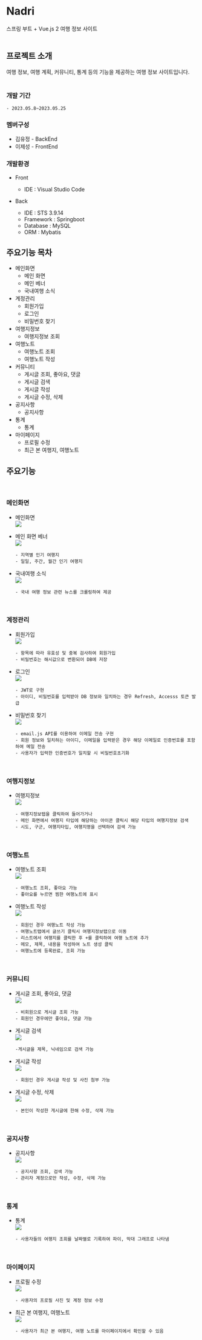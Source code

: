 # Nadri

스프링 부트 + Vue.js 2 여행 정보 사이트
<br/> <br/>

## 프로젝트 소개

여행 정보, 여행 계획, 커뮤니티, 통계 등의 기능을 제공하는 여행 정보 사이트입니다.
<br/> <br/>

### 개발 기간

`- 2023.05.8~2023.05.25`

### 멤버구성

- 김유정 - BackEnd
- 이제성 - FrontEnd

### 개발환경

- Front

  - IDE : Visual Studio Code

- Back
  - IDE : STS 3.9.14
  - Framework : Springboot
  - Database : MySQL
  - ORM : Mybatis

## 주요기능 목차


- 메인화면
  - 메인 화면
  - 메인 베너
  - 국내여행 소식
- 계정관리
  - 회원가입
  - 로그인
  - 비밀번호 찾기
- 여행지정보
  - 여행지정보 조회
- 여행노트
  - 여행노트 조회
  - 여행노트 작성
- 커뮤니티
  - 게시글 조회, 좋아요, 댓글
  - 게시글 검색
  - 게시글 작성
  - 게시글 수정, 삭제
- 공지사항
  - 공지사항
- 통계
  - 통계
- 마이페이지
  - 프로필 수정
  - 최근 본 여행지, 여행노트

## 주요기능


<br/>

### 메인화면

- 메인화면  
  <img src="gifs/1_main.gif">

- 메인 화면 베너  
  <img src="gifs/5_moving_banner.gif">
  ```
  - 지역별 인기 여행지
  - 일일, 주간, 월간 인기 여행지
  ```
- 국내여행 소식  
  <img src="gifs/6_news.gif">
  ```
  - 국내 여행 정보 관련 뉴스를 크롤링하여 제공
  ```
  <br/>

### 계정관리

- 회원가입  
  <img src="gifs/2_join.gif">

  ```
  - 항목에 따라 유효성 및 중복 검사하여 회원가입
  - 비밀번호는 해시값으로 변환되어 DB에 저장
  ```

- 로그인  
  <img src="gifs/3_login.gif">

  ```
  - JWT로 구현
  - 아이디, 비밀번호를 입력받아 DB 정보와 일치하는 경우 Refresh, Accesss 토큰 발급
  ```

- 비밀번호 찾기  
  <img src="gifs/4_find_pw.gif">
  ```
  - email.js API를 이용하여 이메일 전송 구현
  - 회원 정보와 일치하는 아이디, 이메일을 입력받은 경우 해당 이메일로 인증번호를 포함하여 메일 전송
  - 사용자가 입력한 인증번호가 일치할 시 비밀번호초기화
  ```
  <br/>

### 여행지정보

- 여행지정보  
  <img src="gifs/7_trip_info.gif">
  ```
  - 여행지정보탭을 클릭하여 들어가거나
  - 메인 화면에서 여행지 타입에 해당하는 아이콘 클릭시 해당 타입의 여행지정보 검색
  - 시도, 구군, 여행지타입, 여행지명을 선택하여 검색 가능
  ```
  <br/>

### 여행노트

- 여행노트 조회  
  <img src="gifs/13_view_note.gif">
  ```
  - 여행노트 조회, 좋아요 가능
  - 좋아요를 누르면 찜한 여행노트에 표시
  ```
- 여행노트 작성  
  <img src="gifs/14_write_note.gif">
  ```
  - 회원인 경우 여행노트 작성 가능
  - 여행노트탭에서 글쓰기 클릭시 여행지정보탭으로 이동
  - 리스트에서 여행지를 클릭한 후 +를 클릭하여 여행 노트에 추가
  - 메모, 제목, 내용을 작성하여 노트 생성 클릭
  - 여행노트에 등록완료, 조회 가능
  ```
  <br/>

### 커뮤니티

- 게시글 조회, 좋아요, 댓글  
  <img src="gifs/8_1_view_like_comment.gif">
  ```
  - 비회원으로 게시글 조회 가능
  - 회원인 경우에만 좋아요, 댓글 가능
  ```
- 게시글 검색  
  <img src="gifs/8_2_search.gif">
  ```
  -게시글을 제목, 닉네임으로 검색 가능
  ```
- 게시글 작성  
  <img src="gifs/9_write.gif">
  ```
  - 회원인 경우 게시글 작성 및 사진 첨부 가능
  ```
- 게시글 수정, 삭제  
  <img src="gifs/10_modify_delete.gif">
  ```
  - 본인이 작성한 게시글에 한해 수정, 삭제 가능
  ```
  <br/>

### 공지사항

- 공지사항  
  <img src="gifs/11_notice.gif">
  ```
  - 공지사항 조회, 검색 가능
  - 관리자 계정으로만 작성, 수정, 삭제 가능
  ```
  <br/>

### 통계

- 통계  
  <img src="gifs/12_rank.gif">
  ```
  - 사용자들의 여행지 조회를 날짜별로 기록하여 파이, 막대 그래프로 나타냄
  ```
  <br/>

### 마이페이지

- 프로필 수정  
  <img src="gifs/15_profile.gif">
  ```
  - 사용자의 프로필 사진 및 계정 정보 수정
  ```
- 최근 본 여행지, 여행노트  
  <img src="gifs/16_recently_view.gif">
  ```
  - 사용자가 최근 본 여행지, 여행 노트를 마이페이지에서 확인할 수 있음
  ```

